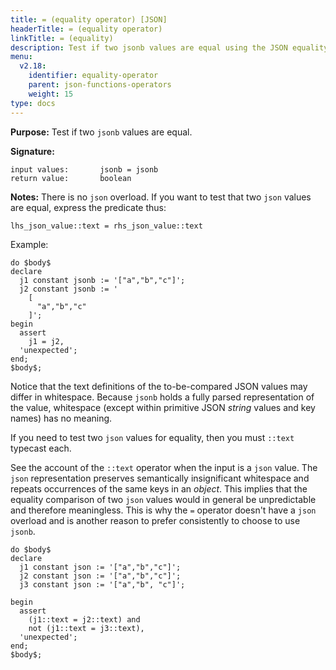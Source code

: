 ```yaml
---
title: = (equality operator) [JSON]
headerTitle: = (equality operator)
linkTitle: = (equality)
description: Test if two jsonb values are equal using the JSON equality operator (=).
menu:
  v2.18:
    identifier: equality-operator
    parent: json-functions-operators
    weight: 15
type: docs
---
```


**Purpose:** Test if two `jsonb` values are equal.

**Signature:**

```
input values:       jsonb = jsonb
return value:       boolean
```

**Notes:** There is no `json` overload. If you want to test that two `json` values are equal, express the predicate thus:

```
lhs_json_value::text = rhs_json_value::text
```

Example:

```plpgsql
do $body$
declare
  j1 constant jsonb := '["a","b","c"]';
  j2 constant jsonb := '
    [
      "a","b","c"
    ]';
begin
  assert
    j1 = j2,
  'unexpected';
end;
$body$;
```

Notice that the text definitions of the to-be-compared JSON values may differ in whitespace. Because `jsonb` holds a fully parsed representation of the value, whitespace (except within primitive JSON _string_ values and key names) has no meaning.

If you need to test two `json` values for equality, then you must `::text` typecast each.

See the account of the `::text` operator when the input is a `json` value. The `json` representation preserves semantically insignificant whitespace and repeats occurrences of the same keys in an _object_. This implies that the equality comparison of two `json` values would in general be unpredictable and therefore meaningless. This is why the `=` operator doesn't have a `json` overload and is another reason to prefer consistently to choose to use `jsonb`.

```plpgsql
do $body$
declare
  j1 constant json := '["a","b","c"]';
  j2 constant json := '["a","b","c"]';
  j3 constant json := '["a","b", "c"]';

begin
  assert
    (j1::text = j2::text) and
    not (j1::text = j3::text),
  'unexpected';
end;
$body$;
```
